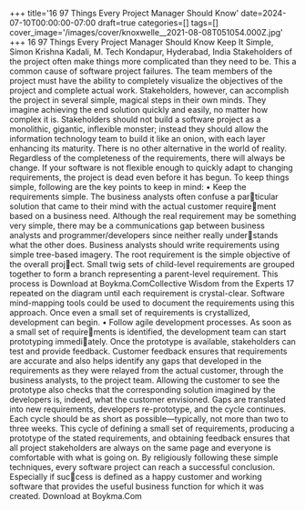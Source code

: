 +++
title='16 97 Things Every Project Manager Should Know'
date=2024-07-10T00:00:00-07:00
draft=true
categories=[]
tags=[]
cover_image='/images/cover/knoxwelle__2021-08-08T051054.000Z.jpg'
+++
16 97 Things Every Project Manager Should Know
Keep It Simple, 
Simon
Krishna Kadali, M. Tech
Kondapur, Hyderabad, India
Stakeholders of the project often make things more complicated 
than they need to be. This a common cause of software project failures. The 
team members of the project must have the ability to completely visualize the 
objectives of the project and complete actual work. Stakeholders, however, can 
accomplish the project in several simple, magical steps in their own minds. 
They imagine achieving the end solution quickly and easily, no matter how 
complex it is.
Stakeholders should not build a software project as a monolithic, gigantic, 
inflexible monster; instead they should allow the information technology 
team to build it like an onion, with each layer enhancing its maturity. There is 
no other alternative in the world of reality. Regardless of the completeness of 
the requirements, there will always be change. If your software is not flexible 
enough to quickly adapt to changing requirements, the project is dead even 
before it has begun.
To keep things simple, following are the key points to keep in mind:
•	 Keep the requirements simple. The business analysts often confuse a particular solution that came to their mind with the actual customer requirement based on a business need. Although the real requirement may be 
something very simple, there may be a communications gap between 
business analysts and programmer/developers since neither really understands what the other does.
Business analysts should write requirements using simple tree-based 
imagery. The root requirement is the simple objective of the overall project. Small twig sets of child-level requirements are grouped together to 
form a branch representing a parent-level requirement. This process is 
Download at Boykma.ComCollective Wisdom from the Experts 17
repeated on the diagram until each requirement is crystal-clear. Software 
mind-mapping tools could be used to document the requirements using 
this approach. Once even a small set of requirements is crystallized, 
development can begin.
•	 Follow agile development processes. As soon as a small set of requirements is identified, the development team can start prototyping immediately. Once the prototype is available, stakeholders can test and provide 
feedback. Customer feedback ensures that requirements are accurate and 
also helps identify any gaps that developed in the requirements as they 
were relayed from the actual customer, through the business analysts, to 
the project team. Allowing the customer to see the prototype also checks 
that the corresponding solution imagined by the developers is, indeed, 
what the customer envisioned.
Gaps are translated into new requirements, developers re-prototype, and 
the cycle continues. Each cycle should be as short as possible—typically, 
not more than two to three weeks.
This cycle of defining a small set of requirements, producing a prototype 
of the stated requirements, and obtaining feedback ensures that all project 
stakeholders are always on the same page and everyone is comfortable 
with what is going on. By religiously following these simple techniques, 
every software project can reach a successful conclusion. Especially if success is defined as a happy customer and working software that provides 
the useful business function for which it was created.
Download at Boykma.Com
